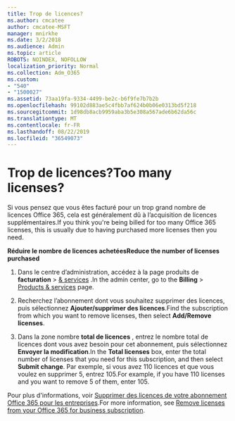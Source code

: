 ```yaml
---
title: Trop de licences?
ms.author: cmcatee
author: cmcatee-MSFT
manager: mnirkhe
ms.date: 3/2/2018
ms.audience: Admin
ms.topic: article
ROBOTS: NOINDEX, NOFOLLOW
localization_priority: Normal
ms.collection: Adm_O365
ms.custom:
- "540"
- "1500027"
ms.assetid: 73aa19fa-9334-4499-be2c-b6f9fe7b7b2b
ms.openlocfilehash: 99102d883ae5c4fbb7af624b0b06e0313bd5f218
ms.sourcegitcommit: 1d98db8acb9959aba3b5e308a567ade6b62da56c
ms.translationtype: MT
ms.contentlocale: fr-FR
ms.lasthandoff: 08/22/2019
ms.locfileid: "36549073"
---
```

# <a name="too-many-licenses"></a><span data-ttu-id="7e372-102">Trop de licences?</span><span class="sxs-lookup"><span data-stu-id="7e372-102">Too many licenses?</span></span>

<span data-ttu-id="7e372-103">Si vous pensez que vous êtes facturé pour un trop grand nombre de licences Office 365, cela est généralement dû à l’acquisition de licences supplémentaires.</span><span class="sxs-lookup"><span data-stu-id="7e372-103">If you think you're being billed for too many Office 365 licenses, this is usually due to having purchased more licenses then you need.</span></span>
  
<span data-ttu-id="7e372-104">**Réduire le nombre de licences achetées**</span><span class="sxs-lookup"><span data-stu-id="7e372-104">**Reduce the number of licenses purchased**</span></span>
  
1. <span data-ttu-id="7e372-105">Dans le centre d’administration, accédez à la page produits de **facturation** \> [& services](https://go.microsoft.com/fwlink/p/?linkid=842054) .</span><span class="sxs-lookup"><span data-stu-id="7e372-105">In the admin center, go to the **Billing** \> [Products & services](https://go.microsoft.com/fwlink/p/?linkid=842054) page.</span></span>

2. <span data-ttu-id="7e372-106">Recherchez l’abonnement dont vous souhaitez supprimer des licences, puis sélectionnez **Ajouter/supprimer des licences**.</span><span class="sxs-lookup"><span data-stu-id="7e372-106">Find the subscription from which you want to remove licenses, then select **Add/Remove licenses**.</span></span>

3. <span data-ttu-id="7e372-107">Dans la zone nombre **total de licences** , entrez le nombre total de licences dont vous avez besoin pour cet abonnement, puis sélectionnez **Envoyer la modification**.</span><span class="sxs-lookup"><span data-stu-id="7e372-107">In the **Total licenses** box, enter the total number of licenses that you need for this subscription, and then select **Submit change**.</span></span> <span data-ttu-id="7e372-108">Par exemple, si vous avez 110 licences et que vous voulez en supprimer 5, entrez 105.</span><span class="sxs-lookup"><span data-stu-id="7e372-108">For example, if you have 110 licenses and you want to remove 5 of them, enter 105.</span></span>

<span data-ttu-id="7e372-109">Pour plus d'informations, voir [Supprimer des licences de votre abonnement Office 365 pour les entreprises](https://docs.microsoft.com/office365/admin/subscriptions-and-billing/remove-licenses-from-subscription).</span><span class="sxs-lookup"><span data-stu-id="7e372-109">For more information, see [Remove licenses from your Office 365 for business subscription](https://docs.microsoft.com/office365/admin/subscriptions-and-billing/remove-licenses-from-subscription).</span></span>